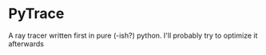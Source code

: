 # PyTrace

A ray tracer written first in pure (-ish?) python. I'll probably try to optimize it afterwards